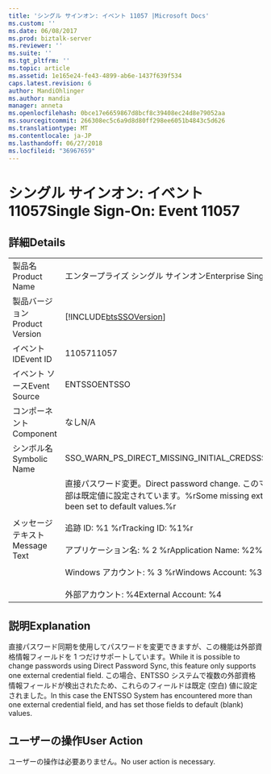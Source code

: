 ```yaml
---
title: 'シングル サインオン: イベント 11057 |Microsoft Docs'
ms.custom: ''
ms.date: 06/08/2017
ms.prod: biztalk-server
ms.reviewer: ''
ms.suite: ''
ms.tgt_pltfrm: ''
ms.topic: article
ms.assetid: 1e165e24-fe43-4899-ab6e-1437f639f534
caps.latest.revision: 6
author: MandiOhlinger
ms.author: mandia
manager: anneta
ms.openlocfilehash: 0bce17e6659867d8bcf8c39408ec24d8e79052aa
ms.sourcegitcommit: 266308ec5c6a9d8d80ff298ee6051b4843c5d626
ms.translationtype: MT
ms.contentlocale: ja-JP
ms.lasthandoff: 06/27/2018
ms.locfileid: "36967659"
---
```

# <a name="single-sign-on-event-11057"></a><span data-ttu-id="014c3-102">シングル サインオン: イベント 11057</span><span class="sxs-lookup"><span data-stu-id="014c3-102">Single Sign-On: Event 11057</span></span>
## <a name="details"></a><span data-ttu-id="014c3-103">詳細</span><span class="sxs-lookup"><span data-stu-id="014c3-103">Details</span></span>  
  
|                 |                                                                                                                                                                                                                                                         |
|-----------------|---------------------------------------------------------------------------------------------------------------------------------------------------------------------------------------------------------------------------------------------------------|
|  <span data-ttu-id="014c3-104">製品名</span><span class="sxs-lookup"><span data-stu-id="014c3-104">Product Name</span></span>   |                                                                                                                <span data-ttu-id="014c3-105">エンタープライズ シングル サインオン</span><span class="sxs-lookup"><span data-stu-id="014c3-105">Enterprise Single Sign-On</span></span>                                                                                                                |
| <span data-ttu-id="014c3-106">製品バージョン</span><span class="sxs-lookup"><span data-stu-id="014c3-106">Product Version</span></span> |                                                                                               [!INCLUDE[btsSSOVersion](../includes/btsssoversion-md.md)]                                                                                                |
|    <span data-ttu-id="014c3-107">イベント ID</span><span class="sxs-lookup"><span data-stu-id="014c3-107">Event ID</span></span>     |                                                                                                                          <span data-ttu-id="014c3-108">11057</span><span class="sxs-lookup"><span data-stu-id="014c3-108">11057</span></span>                                                                                                                          |
|  <span data-ttu-id="014c3-109">イベント ソース</span><span class="sxs-lookup"><span data-stu-id="014c3-109">Event Source</span></span>   |                                                                                                                         <span data-ttu-id="014c3-110">ENTSSO</span><span class="sxs-lookup"><span data-stu-id="014c3-110">ENTSSO</span></span>                                                                                                                          |
|    <span data-ttu-id="014c3-111">コンポーネント</span><span class="sxs-lookup"><span data-stu-id="014c3-111">Component</span></span>    |                                                                                                                           <span data-ttu-id="014c3-112">なし</span><span class="sxs-lookup"><span data-stu-id="014c3-112">N/A</span></span>                                                                                                                           |
|  <span data-ttu-id="014c3-113">シンボル名</span><span class="sxs-lookup"><span data-stu-id="014c3-113">Symbolic Name</span></span>  |                                                                                                        <span data-ttu-id="014c3-114">SSO_WARN_PS_DIRECT_MISSING_INITIAL_CREDS</span><span class="sxs-lookup"><span data-stu-id="014c3-114">SSO_WARN_PS_DIRECT_MISSING_INITIAL_CREDS</span></span>                                                                                                         |
|  <span data-ttu-id="014c3-115">メッセージ テキスト</span><span class="sxs-lookup"><span data-stu-id="014c3-115">Message Text</span></span>   | <span data-ttu-id="014c3-116">直接パスワード変更。</span><span class="sxs-lookup"><span data-stu-id="014c3-116">Direct password change.</span></span> <span data-ttu-id="014c3-117">このマッピングで不足する外部資格情報フィールドの一部は既定値に設定されています。%r</span><span class="sxs-lookup"><span data-stu-id="014c3-117">Some missing external credential fields for this mapping have been set to default values.%r</span></span><br /><br /> <span data-ttu-id="014c3-118">追跡 ID: %1 %r</span><span class="sxs-lookup"><span data-stu-id="014c3-118">Tracking ID: %1%r</span></span><br /><br /> <span data-ttu-id="014c3-119">アプリケーション名: % 2 %r</span><span class="sxs-lookup"><span data-stu-id="014c3-119">Application Name: %2%r</span></span><br /><br /> <span data-ttu-id="014c3-120">Windows アカウント: % 3 %r</span><span class="sxs-lookup"><span data-stu-id="014c3-120">Windows Account: %3%r</span></span><br /><br /> <span data-ttu-id="014c3-121">外部アカウント: %4</span><span class="sxs-lookup"><span data-stu-id="014c3-121">External Account: %4</span></span> |
  
## <a name="explanation"></a><span data-ttu-id="014c3-122">説明</span><span class="sxs-lookup"><span data-stu-id="014c3-122">Explanation</span></span>  
 <span data-ttu-id="014c3-123">直接パスワード同期を使用してパスワードを変更できますが、この機能は外部資格情報フィールドを 1 つだけサポートしています。</span><span class="sxs-lookup"><span data-stu-id="014c3-123">While it is possible to change passwords using Direct Password Sync, this feature only supports one external credential field.</span></span> <span data-ttu-id="014c3-124">この場合、ENTSSO システムで複数の外部資格情報フィールドが検出されたため、これらのフィールドは既定 (空白) 値に設定されました。</span><span class="sxs-lookup"><span data-stu-id="014c3-124">In this case the ENTSSO System has encountered more than one external credential field, and has set those fields to default (blank) values.</span></span>  
  
## <a name="user-action"></a><span data-ttu-id="014c3-125">ユーザーの操作</span><span class="sxs-lookup"><span data-stu-id="014c3-125">User Action</span></span>  
 <span data-ttu-id="014c3-126">ユーザーの操作は必要ありません。</span><span class="sxs-lookup"><span data-stu-id="014c3-126">No user action is necessary.</span></span>